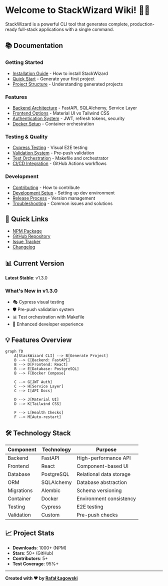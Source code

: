 # Welcome to StackWizard Wiki! 🧙‍♂️

StackWizard is a powerful CLI tool that generates complete, production-ready full-stack applications with a single command.

## 📚 Documentation

### Getting Started
- [Installation Guide](Installation) - How to install StackWizard
- [Quick Start](Quick-Start) - Generate your first project
- [Project Structure](Project-Structure) - Understanding generated projects

### Features
- [Backend Architecture](Backend-Architecture) - FastAPI, SQLAlchemy, Service Layer
- [Frontend Options](Frontend-Options) - Material UI vs Tailwind CSS
- [Authentication System](Authentication) - JWT, refresh tokens, security
- [Docker Setup](Docker-Setup) - Container orchestration

### Testing & Quality
- [Cypress Testing](Cypress-Testing) - Visual E2E testing
- [Validation System](Validation-System) - Pre-push validation
- [Test Orchestration](Test-Orchestration) - Makefile and orchestrator
- [CI/CD Integration](CI-CD) - GitHub Actions workflows

### Development
- [Contributing](Contributing) - How to contribute
- [Development Setup](Development-Setup) - Setting up dev environment
- [Release Process](Release-Process) - Version management
- [Troubleshooting](Troubleshooting) - Common issues and solutions

## 🚀 Quick Links

- [NPM Package](https://www.npmjs.com/package/@rafeekpro/stackwizard)
- [GitHub Repository](https://github.com/rafeekpro/stackwizard)
- [Issue Tracker](https://github.com/rafeekpro/stackwizard/issues)
- [Changelog](https://github.com/rafeekpro/stackwizard/blob/main/CHANGELOG.md)

## 📊 Current Version

**Latest Stable**: v1.3.0

### What's New in v1.3.0
- 🎭 Cypress visual testing
- 🛡️ Pre-push validation system
- 📊 Test orchestration with Makefile
- 🚀 Enhanced developer experience

## 💡 Features Overview

```mermaid
graph TD
    A[StackWizard CLI] --> B[Generate Project]
    B --> C[Backend: FastAPI]
    B --> D[Frontend: React]
    B --> E[Database: PostgreSQL]
    B --> F[Docker Compose]
    
    C --> G[JWT Auth]
    C --> H[Service Layer]
    C --> I[API Docs]
    
    D --> J[Material UI]
    D --> K[Tailwind CSS]
    
    F --> L[Health Checks]
    F --> M[Auto-restart]
```

## 🛠️ Technology Stack

| Component | Technology | Purpose |
|-----------|------------|---------|
| Backend | FastAPI | High-performance API |
| Frontend | React | Component-based UI |
| Database | PostgreSQL | Relational data storage |
| ORM | SQLAlchemy | Database abstraction |
| Migrations | Alembic | Schema versioning |
| Container | Docker | Environment consistency |
| Testing | Cypress | E2E testing |
| Validation | Custom | Pre-push checks |

## 📈 Project Stats

- **Downloads**: 1000+ (NPM)
- **Stars**: 50+ (GitHub)
- **Contributors**: 5+
- **Test Coverage**: 95%+

---

**Created with ❤️ by [Rafał Łagowski](https://github.com/rafeekpro)**